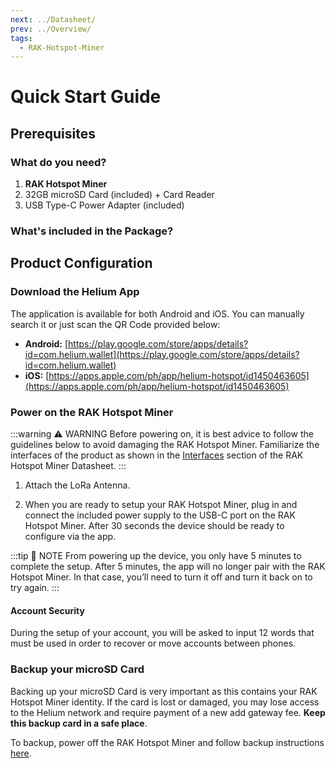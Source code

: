 ```yaml
---
next: ../Datasheet/
prev: ../Overview/
tags:
  - RAK-Hotspot-Miner
---
```

# Quick Start Guide

## Prerequisites

### What do you need?

1. **RAK Hotspot Miner**
2. 32GB microSD Card (included) + Card Reader
3. USB Type-C Power Adapter (included)

### What's included in the Package?
<rk-img
  src="/assets/images/wisgate/rak-hotspot-miner/quickstart/package-contents.png"
  width="75%"
  caption="Package Contents"
/>

## Product Configuration

### Download the Helium App

The application is available for both Android and iOS. You can manually search it or just scan the QR Code provided below:
* **Android:** [https://play.google.com/store/apps/details?id=com.helium.wallet](https://play.google.com/store/apps/details?id=com.helium.wallet)
* **iOS:** [https://apps.apple.com/ph/app/helium-hotspot/id1450463605](https://apps.apple.com/ph/app/helium-hotspot/id1450463605)

<rk-img
  src="/assets/images/wisgate/rak-hotspot-miner/quickstart/qr.png"
  width="50%"
  caption="QR Codes"
/>

<rk-img
  src="/assets/images/wisgate/rak-hotspot-miner/quickstart/app.png"
  width="50%"
  caption="iOS and Android App"
/>


### Power on the RAK Hotspot Miner

:::warning ⚠️ WARNING
Before powering on, it is best advice to follow the guidelines below to avoid damaging the RAK Hotspot Miner. Familiarize the interfaces of the product as shown in the  [Interfaces](/Product-Categories/WisGate/RAK-Hotspot-Miner/Datasheet/#interfaces) section of the RAK Hotspot Miner Datasheet.
:::

1. Attach the LoRa Antenna.  

2. When you are ready to setup your RAK Hotspot Miner, plug in and connect the included power supply to the USB-C port on the RAK Hotspot Miner. After 30 seconds the device should be ready to configure via the app.

:::tip 📝 NOTE
From powering up the device, you only have 5 minutes to complete the setup. After 5 minutes, the app will no longer pair with the RAK Hotspot Miner. In that case, you’ll need to turn it off and turn it back on to try again.
:::

#### Account Security

During the setup of your account, you will be asked to input 12 words that must be used in order to recover or move accounts between phones. 

<rk-img
  src="/assets/images/wisgate/rak-hotspot-miner/quickstart/fill-up.png"
  width="50%"
  caption="Account recovery or transfer keywords"
/>

### Backup your microSD Card

Backing up your microSD Card is very important as this contains your RAK Hotspot Miner identity. If the card is lost or damaged, you may lose access to the Helium network and require payment of a new add gateway fee. **Keep this backup card in a safe place**. 

To backup, power off the RAK Hotspot Miner and follow backup instructions [here](../../RAK7248/).